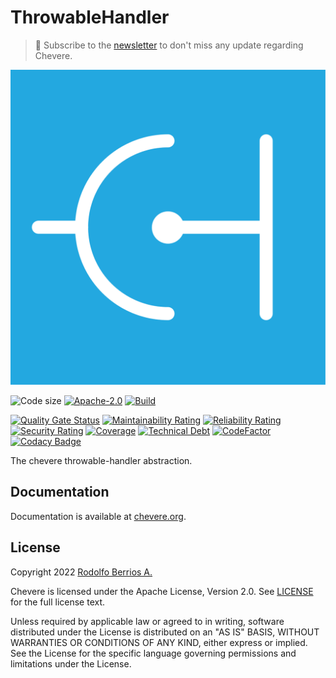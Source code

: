 # ThrowableHandler

> 🔔 Subscribe to the [newsletter](https://newsletter.chevereto.com/subscription?f=gTmksA6763vPCG763763kYCOTgWu6Kx4BPohVDY97aHddrqis6B763cHay8dhtmMKlI6r3vUfGREZmSvDNNGj3MlrRJV7A) to don't miss any update regarding Chevere.

![Chevere](LOGO.svg)

![Code size](https://img.shields.io/github/languages/code-size/chevere/throwable-handler?style=flat-square) [![Apache-2.0](https://img.shields.io/github/license/chevere/throwable-handler?style=flat-square)](LICENSE) [![Build](https://img.shields.io/github/workflow/status/chevere/throwable-handler/Test?style=flat-square)](https://github.com/chevere/throwable-handler/actions)

[![Quality Gate Status](https://sonarcloud.io/api/project_badges/measure?project=chevere_throwable-handler&metric=alert_status)](https://sonarcloud.io/dashboard?id=chevere_throwable-handler) [![Maintainability Rating](https://sonarcloud.io/api/project_badges/measure?project=chevere_throwable-handler&metric=sqale_rating)](https://sonarcloud.io/dashboard?id=chevere_throwable-handler) [![Reliability Rating](https://sonarcloud.io/api/project_badges/measure?project=chevere_throwable-handler&metric=reliability_rating)](https://sonarcloud.io/dashboard?id=chevere_throwable-handler) [![Security Rating](https://sonarcloud.io/api/project_badges/measure?project=chevere_throwable-handler&metric=security_rating)](https://sonarcloud.io/dashboard?id=chevere_throwable-handler) [![Coverage](https://sonarcloud.io/api/project_badges/measure?project=chevere_throwable-handler&metric=coverage)](https://sonarcloud.io/dashboard?id=chevere_throwable-handler) [![Technical Debt](https://sonarcloud.io/api/project_badges/measure?project=chevere_throwable-handler&metric=sqale_index)](https://sonarcloud.io/dashboard?id=chevere_throwable-handler) [![CodeFactor](https://www.codefactor.io/repository/github/chevere/throwable-handler/badge)](https://www.codefactor.io/repository/github/chevere/throwable-handler) [![Codacy Badge](https://app.codacy.com/project/badge/Grade/b956754f8ff04aaa9ca24a6e4cc21661)](https://www.codacy.com/gh/chevere/throwable-handler/dashboard)

The chevere throwable-handler abstraction.

## Documentation

Documentation is available at [chevere.org](https://chevere.org/).

## License

Copyright 2022 [Rodolfo Berrios A.](https://rodolfoberrios.com/)

Chevere is licensed under the Apache License, Version 2.0. See [LICENSE](LICENSE) for the full license text.

Unless required by applicable law or agreed to in writing, software distributed under the License is distributed on an "AS IS" BASIS, WITHOUT WARRANTIES OR CONDITIONS OF ANY KIND, either express or implied. See the License for the specific language governing permissions and limitations under the License.
